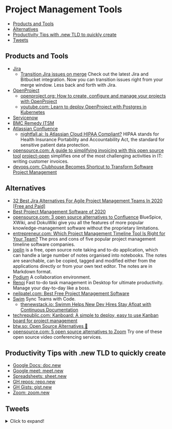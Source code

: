 # Project Management Tools
- [Products and Tools](#products-and-tools)
- [Alternatives](#alternatives)
- [Productivity Tips with .new TLD to quickly create](#productivity-tips-with-new-tld-to-quickly-create)
- [Tweets](#tweets)

## Products and Tools
- [Jira](https://www.atlassian.com/software/jira)
    - [Transition Jira issues on merge](https://bitbucket.org/blog/transition-jira-issues-on-merge) Check out the latest 
Jira and Bitbucket integration. Now you can transition issues right from your merge window. Less back and forth with Jira.
- [OpenProject](https://www.openproject.org/)
    - [openproject.org: How to create, configure and manage your projects with OpenProject](https://www.openproject.org/create-configure-manage-projects-openproject/)
    - [youtube.com: Learn to deploy OpenProject with Postgres in Kubernetes](https://www.youtube.com/watch?v=2mNAsrThius&ab_channel=CloudControl)
- [Servicenow](https://www.servicenow.com/)
- [BMC Remedy ITSM](https://www.bmcsoftware.es/it-solutions/remedy-itsm.html)
- [Atlassian Confluence](https://www.atlassian.com/software/confluence)
    - [nightfall.ai: Is Atlassian Cloud HIPAA Compliant?](https://nightfall.ai/atlassian-cloud-hipaa-compliant) HIPAA stands for Health Insurance Portability and Accountability Act, the standard for sensitive patient data protection.
- [opensource.com: A guide to simplifying invoicing with this open source tool](https://opensource.com/article/21/7/open-source-invoicing-po) [project-open](https://www.project-open.com/) simplifies one of the most challenging activities in IT: writing customer invoices.
- [devops.com: Clubhouse Becomes Shortcut to Transform Software Project Management](https://devops.com/clubhouse-becomes-shortcut-to-transform-software-project-management/)

## Alternatives
- [32 Best Jira Alternatives For Agile Project Management Teams In 2020 [Free and Paid]](https://dzone.com/articles/32-best-jira-alternatives-for-agile-project-manage) 
- [Best Project Management Software of 2020](https://neilpatel.com/blog/best-project-management-software/)
- [opensource.com: 3 open source alternatives to Confluence](https://opensource.com/article/20/9/open-source-alternatives-confluence) BlueSpice, XWiki, and DokuWiki give you all the features of more popular knowledge-management software without the proprietary limitations.
- [entrepreneur.com: Which Project Management Timeline Tool Is Right for Your Team?](https://www.entrepreneur.com/article/356991) The pros and cons of five popular project management timeline software companies.
- [joplin](https://github.com/laurent22/joplin) is a free, open source note taking and to-do application, which can handle a large number of notes organised into notebooks. The notes are searchable, can be copied, tagged and modified either from the applications directly or from your own text editor. The notes are in Markdown format.
- [Podium](https://github.com/sa-mw-dach/podium) A collaboration environment.
- [Renoj](https://ribal.dev/renoj) Fast to-do task management in Desktop for ultimate productivity. Manage your day-to-day like a boss.
- [neilpatel.com: Best Free Project Management Software](https://neilpatel.com/blog/best-free-project-management-software/)
- [Swim](https://swimm.io/) Sync Teams with Code. 
    - [thenewstack.io: Swimm Helps New Dev Hires Stay Afloat with Continuous Documentation](https://thenewstack.io/swimm-helps-new-dev-hires-stay-afloat-with-continuous-documentation/)
- [techrepublic.com: Kanboard: A simple to deploy, easy to use Kanban board for project management](https://www.techrepublic.com/article/kanboard-a-simple-to-deploy-easy-to-use-kanban-board-for-project-management/)
- [btw.so: Open Source Alternatives 🌟](https://www.btw.so/open-source-alternatives)
- [opensource.com: 5 open source alternatives to Zoom](https://opensource.com/article/21/9/alternatives-zoom) Try one of these open source video conferencing services.

## Productivity Tips with .new TLD to quickly create
- [Google Docs: doc.new](https://doc.new)
- [Google meet: meet.new](https://meet.new)
- [Spreadsheets: sheet.new](https://sheet.new)
- [GH repos: repo.new](https://repo.new)
- [GH Gists: gist.new](https://gist.new)
- [Zoom: zoom.new](https://zoom.new)

## Tweets
<details>
  <summary>Click to expand!</summary>

<center>
<blockquote class="twitter-tweet"><p lang="en" dir="ltr">The daily standup is NOT a status meeting!<br><br>It is a planning meeting and our most important task is to talk about impediments.<br><br>It should never be used to report to anyone. It is for the team, by the team, and not for the managers.</p>&mdash; Daniel Moka⚡ (@dmokafa) <a href="https://twitter.com/dmokafa/status/1371842534801039361?ref_src=twsrc%5Etfw">March 16, 2021</a></blockquote> <script async src="https://platform.twitter.com/widgets.js" charset="utf-8"></script>

<blockquote class="twitter-tweet"><p lang="en" dir="ltr">1/ I&#39;ve been managing people remotely for 8 years. Here&#39;s how to be a better manager in a remote (distributed) team:</p>&mdash; Job (@Jobvo) <a href="https://twitter.com/Jobvo/status/1375085060425138179?ref_src=twsrc%5Etfw">March 25, 2021</a></blockquote> <script async src="https://platform.twitter.com/widgets.js" charset="utf-8"></script>
</center>
</details>
